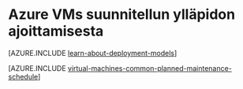 <properties
    pageTitle="Voit ajoittaa suunnitellun ylläpidon Azure VMs | Microsoft Azure"
    description="Opettele järjestämään Azure VMs suunnitellun ylläpidon."
    services="virtual-machines-linux"
    documentationCenter=""
    authors="igalf"
    manager="timlt"
    editor=""
    tags="azure-service-management,azure-resource-manager"/>

<tags
    ms.service="virtual-machines-linux"
    ms.workload="infrastructure-services"
    ms.tgt_pltfrm="vm-linux"
    ms.devlang="na"
    ms.topic="article"
    ms.date="02/13/2016"
    ms.author="igalf"/>


# <a name="how-to-schedule-planned-maintenance-on-azure-vms"></a>Azure VMs suunnitellun ylläpidon ajoittamisesta

[AZURE.INCLUDE [learn-about-deployment-models](../../includes/learn-about-deployment-models-classic-include.md)]

[AZURE.INCLUDE [virtual-machines-common-planned-maintenance-schedule](../../includes/virtual-machines-common-planned-maintenance-schedule.md)]